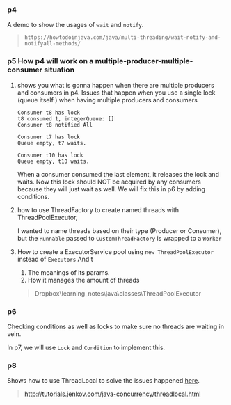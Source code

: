 

### p4

A demo to show the usages of `wait` and `notify`.

> ```
> https://howtodoinjava.com/java/multi-threading/wait-notify-and-notifyall-methods/
> ```

### p5  How p4 will work on a multiple-producer-multiple-consumer situation

1. shows you what is gonna happen when there are multiple producers and consumers in p4. Issues that happen when you use a single lock (queue itself ) when having multiple producers and consumers

   ```
   Consumer t8 has lock
   t8 consumed 1, integerQueue: []
   Consumer t8 notified All
   
   Consumer t7 has lock
   Queue empty, t7 waits.
   
   Consumer t10 has lock
   Queue empty, t10 waits.
   ```

   When a consumer consumed the last element, it releases the lock and waits. Now this lock should NOT be acquired by any consumers because they will just wait as well. We will fix this in p6 by adding conditions.

2. how to use ThreadFactory to create named threads with ThreadPoolExecutor, 

   I wanted to name threads based on their type (Producer or Consumer), but the `Runnable` passed to `CustomThreadFactory` is wrapped to a `Worker`

3. How to create a ExecutorService pool using `new ThreadPoolExecutor` instead of `Executors` And t

   1. The meanings of its params.
   2. How it manages the amount of threads

   > Dropbox\learning_notes\java\classes\ThreadPoolExecutor

### p6 

Checking conditions as well as locks to make sure no threads are waiting in vein. 

In p7, we will use `Lock` and `Condition` to implement this.

### p8

Shows how to use ThreadLocal to solve the issues happened [here](https://stackoverflow.com/questions/58078629/multiple-producer-and-consumer-multithreading-java-not-working-as-intended).

> http://tutorials.jenkov.com/java-concurrency/threadlocal.html